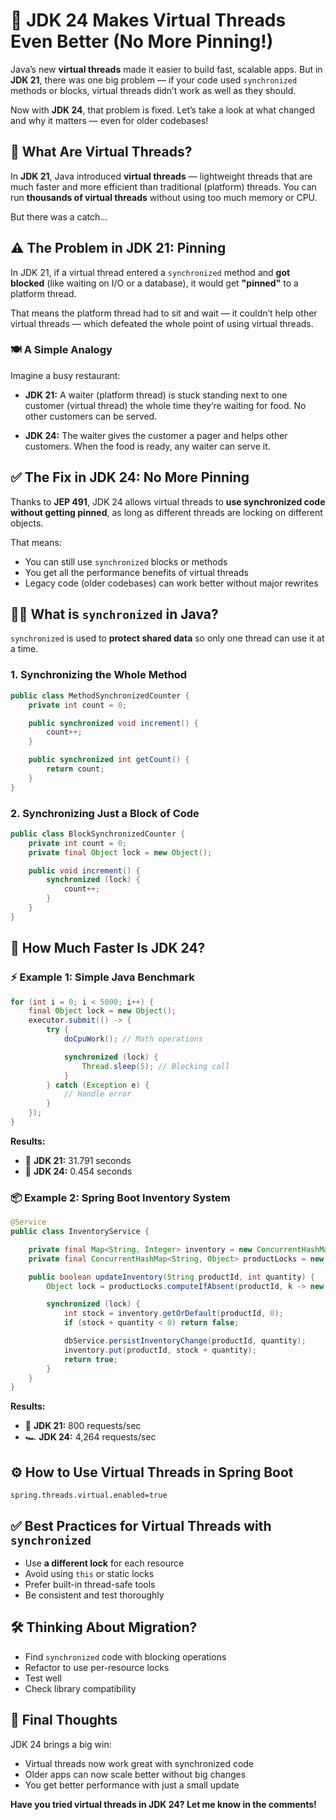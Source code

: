 
# 🚀 JDK 24 Makes Virtual Threads Even Better (No More Pinning!)

Java’s new **virtual threads** made it easier to build fast, scalable apps. But in **JDK 21**, there was one big problem — if your code used `synchronized` methods or blocks, virtual threads didn’t work as well as they should.

Now with **JDK 24**, that problem is fixed. Let’s take a look at what changed and why it matters — even for older codebases!

## 🧵 What Are Virtual Threads?

In **JDK 21**, Java introduced **virtual threads** — lightweight threads that are much faster and more efficient than traditional (platform) threads. You can run **thousands of virtual threads** without using too much memory or CPU.

But there was a catch...

## ⚠️ The Problem in JDK 21: Pinning

In JDK 21, if a virtual thread entered a `synchronized` method and **got blocked** (like waiting on I/O or a database), it would get **"pinned"** to a platform thread.

That means the platform thread had to sit and wait — it couldn’t help other virtual threads — which defeated the whole point of using virtual threads.

### 🍽 A Simple Analogy

Imagine a busy restaurant:

- **JDK 21:** A waiter (platform thread) is stuck standing next to one customer (virtual thread) the whole time they’re waiting for food. No other customers can be served.

- **JDK 24:** The waiter gives the customer a pager and helps other customers. When the food is ready, any waiter can serve it.

## ✅ The Fix in JDK 24: No More Pinning

Thanks to **JEP 491**, JDK 24 allows virtual threads to **use synchronized code without getting pinned**, as long as different threads are locking on different objects.

That means:

- You can still use `synchronized` blocks or methods
- You get all the performance benefits of virtual threads
- Legacy code (older codebases) can work better without major rewrites

## 🧑‍💻 What is `synchronized` in Java?

`synchronized` is used to **protect shared data** so only one thread can use it at a time.

### 1. Synchronizing the Whole Method

```java
public class MethodSynchronizedCounter {
    private int count = 0;

    public synchronized void increment() {
        count++;
    }

    public synchronized int getCount() {
        return count;
    }
}
```

### 2. Synchronizing Just a Block of Code

```java
public class BlockSynchronizedCounter {
    private int count = 0;
    private final Object lock = new Object();

    public void increment() {
        synchronized (lock) {
            count++;
        }
    }
}
```

## 🚀 How Much Faster Is JDK 24?

### ⚡ Example 1: Simple Java Benchmark

```java
for (int i = 0; i < 5000; i++) {
    final Object lock = new Object();
    executor.submit(() -> {
        try {
            doCpuWork(); // Math operations

            synchronized (lock) {
                Thread.sleep(5); // Blocking call
            }
        } catch (Exception e) {
            // Handle error
        }
    });
}
```

**Results:**

- 🐢 **JDK 21:** 31.791 seconds  
- 🚀 **JDK 24:** 0.454 seconds  

### 📦 Example 2: Spring Boot Inventory System

```java
@Service
public class InventoryService {

    private final Map<String, Integer> inventory = new ConcurrentHashMap<>();
    private final ConcurrentHashMap<String, Object> productLocks = new ConcurrentHashMap<>();

    public boolean updateInventory(String productId, int quantity) {
        Object lock = productLocks.computeIfAbsent(productId, k -> new Object());

        synchronized (lock) {
            int stock = inventory.getOrDefault(productId, 0);
            if (stock + quantity < 0) return false;

            dbService.persistInventoryChange(productId, quantity);
            inventory.put(productId, stock + quantity);
            return true;
        }
    }
}
```

**Results:**

- 🐌 **JDK 21:** 800 requests/sec  
- 🏎️ **JDK 24:** 4,264 requests/sec  

## ⚙️ How to Use Virtual Threads in Spring Boot

```properties
spring.threads.virtual.enabled=true
```

## ✅ Best Practices for Virtual Threads with `synchronized`

- Use **a different lock** for each resource
- Avoid using `this` or static locks
- Prefer built-in thread-safe tools
- Be consistent and test thoroughly

## 🛠 Thinking About Migration?

- Find `synchronized` code with blocking operations
- Refactor to use per-resource locks
- Test well
- Check library compatibility

## 🎯 Final Thoughts

JDK 24 brings a big win:

- Virtual threads now work great with synchronized code  
- Older apps can now scale better without big changes  
- You get better performance with just a small update  

**Have you tried virtual threads in JDK 24? Let me know in the comments!**
